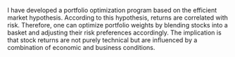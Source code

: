 I have developed a portfolio optimization program based on the efficient market hypothesis. According to this hypothesis, returns are correlated with risk. Therefore, one can optimize portfolio weights by blending stocks into a basket and adjusting their risk preferences accordingly. The implication is that stock returns are not purely technical but are influenced by a combination of economic and business conditions.
